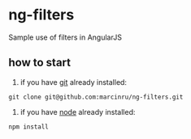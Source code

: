 # ng-filters
Sample use of filters in AngularJS

## how to start
1. if you have [git](https://git-for-windows.github.io/) already installed:
```
git clone git@github.com:marcinru/ng-filters.git
```
1. if you have [node](https://nodejs.org/en/) already installed:
```
npm install
```